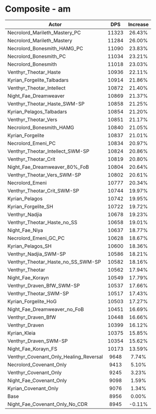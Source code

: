 # Composite - am
| Actor | DPS | Increase |
|---|:---:|:---:|
|Necrolord_Marileth_Mastery_PC|11323|26.43%|
|Necrolord_Marileth_Mastery|11284|26.00%|
|Necrolord_Bonesmith_HAMG_PC|11090|23.83%|
|Necrolord_Bonesmith_PC|11034|23.21%|
|Necrolord_Bonesmith|11018|23.03%|
|Venthyr_Theotar_Haste|10936|22.11%|
|Kyrian_Forgelite_Talbadars|10914|21.86%|
|Venthyr_Theotar_Intellect|10872|21.40%|
|Night_Fae_Dreamweaver|10869|21.37%|
|Venthyr_Theotar_Haste_SWM-SP|10858|21.25%|
|Kyrian_Pelagos_Talbadars|10854|21.20%|
|Venthyr_Theotar_Vers|10851|21.17%|
|Necrolord_Bonesmith_HAMG|10840|21.05%|
|Kyrian_Forgelite|10837|21.01%|
|Necrolord_Emeni_PC|10834|20.97%|
|Venthyr_Theotar_Intellect_SWM-SP|10824|20.86%|
|Venthyr_Theotar_Crit|10819|20.80%|
|Night_Fae_Dreamweaver_80%_FoB|10804|20.64%|
|Venthyr_Theotar_Vers_SWM-SP|10802|20.61%|
|Necrolord_Emeni|10777|20.34%|
|Venthyr_Theotar_Crit_SWM-SP|10744|19.97%|
|Kyrian_Pelagos|10742|19.95%|
|Kyrian_Forgelite_SH|10722|19.72%|
|Venthyr_Nadjia|10678|19.23%|
|Venthyr_Theotar_Haste_no_SS|10658|19.01%|
|Night_Fae_Niya|10637|18.77%|
|Necrolord_Emeni_GC_PC|10628|18.67%|
|Kyrian_Pelagos_SH|10600|18.36%|
|Venthyr_Nadjia_SWM-SP|10586|18.21%|
|Venthyr_Theotar_Haste_no_SS_SWM-SP|10582|18.16%|
|Venthyr_Theotar|10562|17.94%|
|Night_Fae_Korayn|10549|17.79%|
|Venthyr_Draven_BfW_SWM-SP|10537|17.66%|
|Venthyr_Theotar_SWM-SP|10517|17.43%|
|Kyrian_Forgelite_HoG|10503|17.27%|
|Night_Fae_Dreamweaver_no_FoB|10451|16.69%|
|Venthyr_Draven_BfW|10448|16.66%|
|Venthyr_Draven|10399|16.12%|
|Kyrian_Kleia|10375|15.85%|
|Venthyr_Draven_SWM-SP|10354|15.62%|
|Night_Fae_Korayn_FS|10173|13.59%|
|Venthyr_Covenant_Only_Healing_Reversal|9648|7.74%|
|Necrolord_Covenant_Only|9413|5.10%|
|Venthyr_Covenant_Only|9245|3.23%|
|Night_Fae_Covenant_Only|9098|1.59%|
|Kyrian_Covenant_Only|9076|1.34%|
|Base|8956|0.00%|
|Night_Fae_Covenant_Only_No_CDR|8945|-0.11%|

